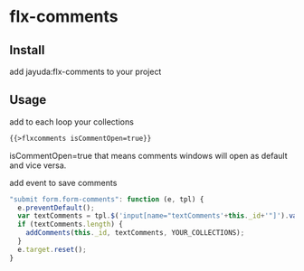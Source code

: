 # flx-comments

## Install
add jayuda:flx-comments to your project

## Usage
add to each loop your collections
```html
{{>flxcomments isCommentOpen=true}}
```
isCommentOpen=true that means comments windows will open as default and vice versa.


add event to save comments
```javascript
"submit form.form-comments": function (e, tpl) {
  e.preventDefault();
  var textComments = tpl.$('input[name="textComments'+this._id+'"]').val();
  if (textComments.length) {
    addComments(this._id, textComments, YOUR_COLLECTIONS);
  }
  e.target.reset();
}
```
